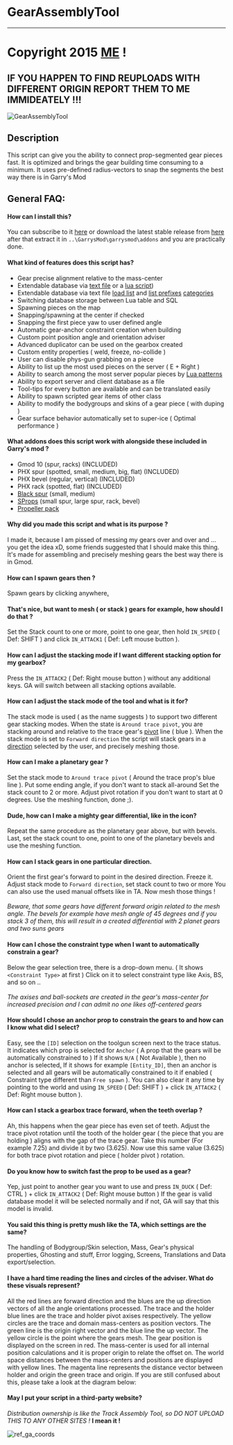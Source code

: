 # GearAssemblyTool

---

# Copyright 2015 [ME](http://steamcommunity.com/profiles/76561197988124141) !

## IF YOU HAPPEN TO FIND REUPLOADS WITH DIFFERENT ORIGIN REPORT THEM TO ME IMMIDEATELY !!!

![GearAssemblyTool](https://raw.githubusercontent.com/dvdvideo1234/GearAssemblyTool/master/data/pictures/screenshot.jpg)

## Description
This script can give you the ability to connect prop-segmented gear pieces fast.
It is optimized and brings the gear building time consuming to a minimum.
It uses pre-defined radius-vectors to snap the segments the best way there is in Garry's Mod

## General FAQ:

#### How can I install this?
You can subscribe to it [here](http://steamcommunity.com/sharedfiles/filedetails/?id=384782853)
or download the latest stable release from [here](https://github.com/dvdvideo1234/GearAssemblyTool/releases)
after that extract it in `..\GarrysMod\garrysmod\addons` and you are practically done.

#### What kind of features does this script has?
  * Gear precise alignment relative to the mass-center
  * Extendable database via [text file](https://raw.githubusercontent.com/dvdvideo1234/GearAssemblyTool/master/gearassembly/dsv/sv_GEARASSEMBLY_PIECES.txt)
    or a [lua script](https://raw.githubusercontent.com/dvdvideo1234/GearAssemblyTool/master/data/autosave/z_autorun_add_pieces.lua))
  * Extendable database via text file
        [load list](https://raw.githubusercontent.com/dvdvideo1234/GearAssemblyTool/master/gearassembly/gearasmlib_dsv.txt)
    and [list prefixes](https://raw.githubusercontent.com/dvdvideo1234/GearAssemblyTool/master/gearassembly/dsv/clock_GEARASSEMBLY_PIECES.txt)
        [categories](https://raw.githubusercontent.com/dvdvideo1234/TrackAssemblyTool/master/data/trackassembly/dsv/cl_TRACKASSEMBLY_CATEGORY.txt)
  * Switching database storage between Lua table and SQL
  * Spawning pieces on the map
  * Snapping/spawning at the center if checked
  * Snapping the first piece yaw to user defined angle
  * Automatic gear-anchor constraint creation when building
  * Custom point position angle and orientation adviser
  * Advanced duplicator can be used on the gearbox created
  * Custom entity properties ( weld, freeze, no-collide )
  * User can disable phys-gun grabbing on a piece
  * Ability to list up the most used pieces on the server ( E + Right )
  * Ability to search among the most server popular pieces by [Lua patterns](https://www.lua.org/pil/20.2.html)
  * Ability to export server and client database as a file
  * Tool-tips for every button are available and can be translated easily
  * Ability to spawn scripted gear items of other class
  * Ability to modify the bodygroups and skins of a gear piece ( with duping )
  * Gear surface behavior automatically set to super-ice ( Optimal performance )

#### What addons does this script work with alongside these included in Garry's mod ?
  * Gmod 10 (spur, racks) (INCLUDED)
  * PHX spur (spotted, small, medium, big, flat) (INCLUDED)
  * PHX bevel (regular, vertical) (INCLUDED)
  * PHX rack (spotted, flat) (INCLUDED)
  * [Black spur](https://steamcommunity.com/sharedfiles/filedetails/?id=564582559) (small, medium)
  * [SProps](https://steamcommunity.com/sharedfiles/filedetails/?id=173482196) (small spur, large spur, rack, bevel)
  * [Propeller pack](https://steamcommunity.com/sharedfiles/filedetails/?id=686701650)

#### Why did you made this script and what is its purpose ?
I made it, because I am pissed of messing my gears over and over and ... you get the
idea xD, some friends suggested that I should make this thing. It's made
for assembling and precisely meshing gears the best way there is in Gmod.

#### How can I spawn gears then ?
Spawn gears by clicking anywhere[.](http://clockwork-planet.wikia.com/wiki/Clockwork_Planet_(Earth))

#### That's nice, but want to mesh ( or stack ) gears for example, how should I do that ?
Set the Stack count to one or more, point to one gear, then
hold `IN_SPEED` ( Def: SHIFT ) and click `IN_ATTACK1` ( Def: Left mouse button ).

#### How can I adjust the stacking mode if I want different stacking option for my gearbox?
Press the `IN_ATTACK2` ( Def: Right mouse button ) without any additional keys.
GA will switch between all stacking options available.

#### How can I adjust the stack mode of the tool and what is it for?
The stack mode is used ( as the name suggests ) to support two
different gear stacking modes. When the state is `Around trace pivot`,
you are stacking around and relative to the trace gear's [pivot](http://www.dictionary.com/browse/pivot) line ( blue ).
When the stack mode is set to `Forward direction` the script will stack gears
in a [direction](https://en.wikipedia.org/wiki/Direction_vector) selected by the user, and precisely meshing those.

#### How can I make a planetary gear ?
Set the stack mode to `Around trace pivot` ( Around the trace prop's blue line ).
Put some ending angle, if you don't want to stack all-around
Set the stack count to 2 or more.
Adjust pivot rotation if you don't want to start at 0 degrees.
Use the meshing function, done ;).

#### Dude, how can I make a mighty gear differential, like in the icon?
Repeat the same procedure as the planetary gear above, but with bevels.
Last, set the stack count to one, point to one of the planetary bevels
and use the meshing function.

#### How can I stack gears in one particular direction.
Orient the first gear's forward to point in the desired direction. Freeze it.
Adjust stack mode to `Forward direction`, set stack count to two or more
You can also use the used manual offsets like in TA. Now mesh those things !<br><br>
_*Beware, that some gears have different forward origin related to the mesh angle.
The bevels for example have mesh angle of 45 degrees and if you stack 3 of them,
this will result in a created differential with 2 planet gears and two suns gears*_

#### How can I chose the constraint type when I want to automatically constrain a gear?
Below the gear selection tree, there is a drop-down menu. ( It shows `<Constraint Type>` at first )
Click on it to select constraint type like Axis, BS, and so on ..<br><br>
_*The axises and ball-sockets are created in the gear's mass-center for increased precision
and I can admit no one likes off-centered gears*_

#### How should I chose an anchor prop to constrain the gears to and how can I know what did I select?
Easy, see the `[ID]` selection on the toolgun screen next to the trace status. It indicates
which prop is selected for `Anchor` ( A prop that the gears will be automatically constrained to )
If it shows `N/A` ( Not Available ), then no anchor is selected[.](https://myanimelist.net/character/103893/AnchoR)
If it shows for example `[Entity_ID]`, then an anchor is selected
and all gears will be automatically constrained to it if enabled
( Constraint type different than `Free spawn` ). You can also clear it any time by pointing
to the world and using `IN_SPEED` ( Def: SHIFT ) + click `IN_ATTACK2` ( Def: Right mouse button ).

#### How can I stack a gearbox trace forward, when the teeth overlap ?
Ah, this happens when the gear piece has even set of teeth. Adjust the trace pivot rotation
until the tooth of the holder gear ( the piece that you are holding ) aligns with the gap of
the trace gear. Take this number (For example 7.25) and divide it by two (3.625). Now use this
same value (3.625) for both trace pivot rotation and piece ( holder pivot ) rotation.

#### Do you know how to switch fast the prop to be used as a gear?
Yep, just point to another gear you want to use and press
`IN_DUCK` ( Def: CTRL ) + click `IN_ATTACK2` ( Def: Right mouse button )
If the gear is valid database model it will be selected normally and if not,
GA will say that this model is invalid.

#### You said this thing is pretty mush like the TA, which settings are the same?
The handling of Bodygroup/Skin selection, Mass, Gear's physical properties,
Ghosting and stuff, Error logging, Screens, Translations and Data export/selection.

#### I have a hard time reading the lines and circles of the adviser. What do these visuals represent?
All the red lines are forward direction and the blues are the up direction vectors of all the
angle orientations processed. The trace and the holder blue lines are the trace and holder pivot
axises respectively. The yellow circles are the trace and domain mass-centers as position vectors.
The green line is the origin right vector and the blue line the up vector. The yellow circle is the
point where the gears mesh. The gear position is displayed on the screen in red. The mass-center is
used for all internal position calculations and it is proper origin to relate the offset on. The
world space distances between the mass-centers and positions are displayed with yellow lines.
The magenta line represents the distance vector between holder and origin the green trace and origin.
If you are still confused about this, please take a look at the diagram below:

#### May I put your script in a third-party website?
*Distribution ownership is like the Track Assembly Tool, so DO NOT UPLOAD THIS TO ANY OTHER SITES !*
**I mean it !**

![ref_ga_coords](https://raw.githubusercontent.com/dvdvideo1234/GearAssemblyTool/master/data/pictures/coordinates.jpg)
